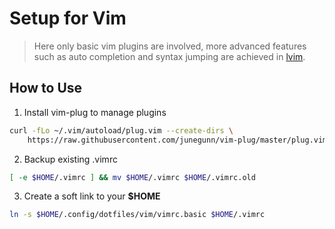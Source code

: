 # Setup for Vim

> Here only basic vim plugins are involved, more advanced features such as auto completion and syntax jumping are achieved in [lvim](https://github.com/vocata/dotfiles/tree/main/lvim).

## How to Use

1. Install vim-plug to manage plugins

```bash
curl -fLo ~/.vim/autoload/plug.vim --create-dirs \
    https://raw.githubusercontent.com/junegunn/vim-plug/master/plug.vim
```

2. Backup existing .vimrc

```bash
[ -e $HOME/.vimrc ] && mv $HOME/.vimrc $HOME/.vimrc.old
```

3. Create a soft link to your **$HOME**

```bash
ln -s $HOME/.config/dotfiles/vim/vimrc.basic $HOME/.vimrc
```
